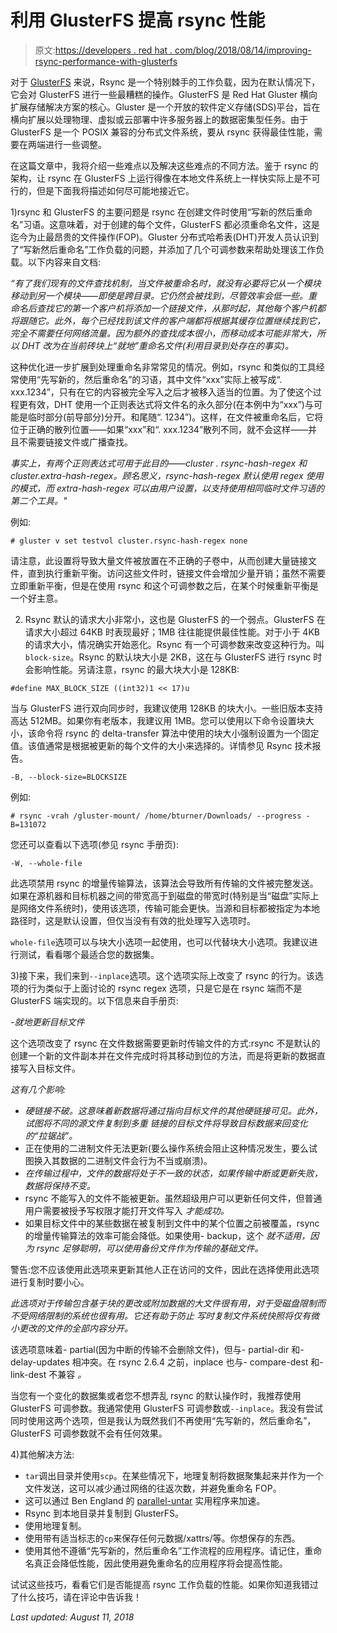 # 利用 GlusterFS 提高 rsync 性能

> 原文:[https://developers . red hat . com/blog/2018/08/14/improving-rsync-performance-with-glusterfs](https://developers.redhat.com/blog/2018/08/14/improving-rsync-performance-with-glusterfs)

对于 [GlusterFS](https://redhatstorage.redhat.com/products/glusterfs/) 来说，Rsync 是一个特别棘手的工作负载，因为在默认情况下，它会对 GlusterFS 进行一些最糟糕的操作。GlusterFS 是 Red Hat Gluster 横向扩展存储解决方案的核心。Gluster 是一个开放的软件定义存储(SDS)平台，旨在横向扩展以处理物理、虚拟或云部署中许多服务器上的数据密集型任务。由于 GlusterFS 是一个 POSIX 兼容的分布式文件系统，要从 rsync 获得最佳性能，需要在两端进行一些调整。

在这篇文章中，我将介绍一些难点以及解决这些难点的不同方法。鉴于 rsync 的架构，让 rsync 在 GlusterFS 上运行得像在本地文件系统上一样快实际上是不可行的，但是下面我将描述如何尽可能地接近它。

1)rsync 和 GlusterFS 的主要问题是 rsync 在创建文件时使用“写新的然后重命名”习语。这意味着，对于创建的每个文件，GlusterFS 都必须重命名文件，这是迄今为止最昂贵的文件操作(FOP)。Gluster 分布式哈希表(DHT)开发人员认识到了“写新然后重命名”工作负载的问题，并添加了几个可调参数来帮助处理该工作负载。以下内容来自文档:

*“有了我们现有的文件查找机制，当文件被重命名时，就没有必要将它从一个模块移动到另一个模块——即使是跨目录。它仍然会被找到，尽管效率会低一些。重命名后查找它的第一个客户机将添加一个链接文件，从那时起，其他每个客户机都将跟随它。此外，每个已经找到该文件的客户端都将根据其缓存位置继续找到它，完全不需要任何网络流量。因为额外的查找成本很小，而移动成本可能非常大，所以 DHT 改为在当前砖块上“就地”重命名文件(利用目录到处存在的事实)。*

这种优化进一步扩展到处理重命名非常常见的情况。例如，rsync 和类似的工具经常使用“先写新的，然后重命名”的习语，其中文件“xxx”实际上被写成“. xxx.1234”，只有在它的内容被完全写入之后才被移入适当的位置。为了使这个过程更有效，DHT 使用一个正则表达式将文件名的永久部分(在本例中为“xxx”)与可能是临时部分(前导部分)分开。和尾随“. 1234”)。这样，在文件被重命名后，它将位于正确的散列位置——如果“xxx”和“. xxx.1234”散列不同，就不会这样——并且不需要链接文件或广播查找。

*事实上，有两个正则表达式可用于此目的——cluster . rsync-hash-regex 和 cluster.extra-hash-regex。顾名思义，rsync-hash-regex 默认使用 regex 使用的模式，而 extra-hash-regex 可以由用户设置，以支持使用相同临时文件习语的第二个工具。"*

例如:

```
# gluster v set testvol cluster.rsync-hash-regex none
```

请注意，此设置将导致大量文件被放置在不正确的子卷中，从而创建大量链接文件，直到执行重新平衡。访问这些文件时，链接文件会增加少量开销；虽然不需要立即重新平衡，但是在使用 rsync 和这个可调参数之后，在某个时候重新平衡是一个好主意。

2) Rsync 默认的请求大小非常小，这也是 GlusterFS 的一个弱点。GlusterFS 在请求大小超过 64KB 时表现最好；1MB 往往能提供最佳性能。对于小于 4KB 的请求大小，情况确实开始恶化。Rsync 有一个可调参数来改变这种行为。叫`block-size`。Rsync 的默认块大小是 2KB，这在与 GlusterFS 进行 rsync 时会影响性能。另请注意，rsync 的最大块大小是 128KB:

```
#define MAX_BLOCK_SIZE ((int32)1 << 17)u
```

当与 GlusterFS 进行双向同步时，我建议使用 128KB 的块大小。一些旧版本支持高达 512MB。如果你有老版本，我建议用 1MB。您可以使用以下命令设置块大小，该命令将 rsync 的 delta-transfer 算法中使用的块大小强制设置为一个固定值。该值通常是根据被更新的每个文件的大小来选择的。详情参见 Rsync 技术报告。

```
-B, --block-size=BLOCKSIZE
```

例如:

```
# rsync -vrah /gluster-mount/ /home/bturner/Downloads/ --progress -B=131072
```

您还可以查看以下选项(参见 rsync 手册页):

```
-W, --whole-file
```

此选项禁用 rsync 的增量传输算法，该算法会导致所有传输的文件被完整发送。如果在源机器和目标机器之间的带宽高于到磁盘的带宽时(特别是当“磁盘”实际上是网络文件系统时)，使用该选项，传输可能会更快。当源和目标都被指定为本地路径时，这是默认设置，但仅当没有有效的批处理写入选项时。

`whole-file`选项可以与块大小选项一起使用，也可以代替块大小选项。我建议进行测试，看看哪个最适合您的数据集。

3)接下来，我们来到`--inplace`选项。这个选项实际上改变了 rsync 的行为。该选项的行为类似于上面讨论的 rsync regex 选项，只是它是在 rsync 端而不是 GlusterFS 端实现的。以下信息来自手册页:

*-就地更新目标文件*

这个选项改变了 rsync 在文件数据需要更新时传输文件的方式:rsync 不是默认的创建一个新的文件副本并在文件完成时将其移动到位的方法，而是将更新的数据直接写入目标文件。

*这有几个影响:*

*   *硬链接不破。这意味着新数据将通过指向目标文件的其他硬链接可见。此外，试图将不同的源文件复制到多重* *链接的目标文件将导致目标数据来回变化的“拉锯战”。*
*   正在使用的二进制文件无法更新(要么操作系统会阻止这种情况发生，要么试图换入其数据的二进制文件会行为不当或崩溃)。
*   *在传输过程中，文件的数据将处于不一致的状态，如果传输中断或更新失败，数据将保持不变。*
*   rsync 不能写入的文件不能被更新。虽然超级用户可以更新任何文件，但普通用户需要被授予写权限才能打开文件写入 *才能成功。*
*   如果目标文件中的某些数据在被复制到文件中的某个位置之前被覆盖，rsync 的增量传输算法的效率可能会降低。如果使用- backup，这个 *就不适用，因为 rsync 足够聪明，可以使用备份文件作为传输的基础文件。*

警告:您不应该使用此选项来更新其他人正在访问的文件，因此在选择使用此选项进行复制时要小心。

*此选项对于传输包含基于块的更改或附加数据的大文件很有用，对于受磁盘限制而不受网络限制的系统也很有用。它还有助于防止* *写时复制文件系统快照将仅有微小更改的文件的全部内容分开。*

该选项意味着- partial(因为中断的传输不会删除文件)，但与- partial-dir 和- delay-updates 相冲突。在 rsync 2.6.4 之前，inplace 也与- compare-dest 和- link-dest 不兼容 *。*

当您有一个变化的数据集或者您不想弄乱 rsync 的默认操作时，我推荐使用 GlusterFS 可调参数。我通常使用 GlusterFS 可调参数或`--inplace`。我没有尝试同时使用这两个选项，但是我认为既然我们不再使用“先写新的，然后重命名”，GlusterFS 可调参数就不会有任何效果。

4)其他解决方法:

*   `tar`调出目录并使用`scp`。在某些情况下，地理复制将数据聚集起来并作为一个文件发送，这可以减少通过网络的往返次数，并避免重命名 FOP。
*   这可以通过 Ben England 的 [parallel-untar](https://github.com/parallel-fs-utils/multi-thread-posix) 实用程序来加速。
*   Rsync 到本地目录并复制到 GlusterFS。
*   使用地理复制。
*   使用带有适当标志的`cp`来保存任何元数据/xattrs/等。你想保存的东西。
*   使用其他不遵循“先写新的，然后重命名”工作流程的应用程序。请记住，重命名真正会降低性能，因此使用避免重命名的应用程序将会提高性能。

试试这些技巧，看看它们是否能提高 rsync 工作负载的性能。如果你知道我错过了什么技巧，请在评论中告诉我！

*Last updated: August 11, 2018*